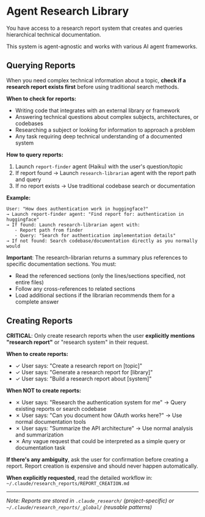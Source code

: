 # Agent Research Library

You have access to a research report system that creates and queries hierarchical technical documentation.

This system is agent-agnostic and works with various AI agent frameworks.

## Querying Reports

When you need complex technical information about a topic, **check if a research report exists first** before using traditional search methods.

**When to check for reports:**
- Writing code that integrates with an external library or framework
- Answering technical questions about complex subjects, architectures, or codebases
- Researching a subject or looking for information to approach a problem
- Any task requiring deep technical understanding of a documented system

**How to query reports:**

1. Launch `report-finder` agent (Haiku) with the user's question/topic
2. If report found → Launch `research-librarian` agent with the report path and query
3. If no report exists → Use traditional codebase search or documentation

**Example:**
```
User: "How does authentication work in huggingface?"
→ Launch report-finder agent: "Find report for: authentication in huggingface"
→ If found: Launch research-librarian agent with:
   - Report path from finder
   - Query: "Search for authentication implementation details"
→ If not found: Search codebase/documentation directly as you normally would
```

**Important**: The research-librarian returns a summary plus references to specific documentation sections. You must:
- Read the referenced sections (only the lines/sections specified, not entire files)
- Follow any cross-references to related sections
- Load additional sections if the librarian recommends them for a complete answer

## Creating Reports

**CRITICAL**: Only create research reports when the user **explicitly mentions "research report"** or "research system" in their request.

**When to create reports:**
- ✓ User says: "Create a research report on [topic]"
- ✓ User says: "Generate a research report for [library]"
- ✓ User says: "Build a research report about [system]"

**When NOT to create reports:**
- ✗ User says: "Research the authentication system for me" → Query existing reports or search codebase
- ✗ User says: "Can you document how OAuth works here?" → Use normal documentation tools
- ✗ User says: "Summarize the API architecture" → Use normal analysis and summarization
- ✗ Any vague request that could be interpreted as a simple query or documentation task

**If there's any ambiguity**, ask the user for confirmation before creating a report. Report creation is expensive and should never happen automatically.

**When explicitly requested**, read the detailed workflow in:
`~/.claude/research_reports/REPORT_CREATION.md`

---

_Note: Reports are stored in `.claude_research/` (project-specific) or `~/.claude/research_reports/_global/` (reusable patterns)_
